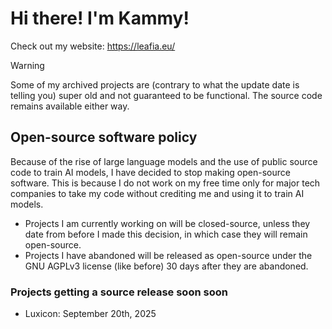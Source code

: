# Hi there! I'm Kammy!

Check out my website: https://leafia.eu/

> [!WARNING]  
> Some of my archived projects are (contrary to what the update date is telling you) super old and not guaranteed to be functional. The source code remains available either way.

## Open-source software policy

Because of the rise of large language models and the use of public source code to train AI models, I have decided to stop making open-source software. This is because I do not work on my free time only for major tech companies to take my code without crediting me and using it to train AI models.

* Projects I am currently working on will be closed-source, unless they date from before I made this decision, in which case they will remain open-source.
* Projects I have abandoned will be released as open-source under the GNU AGPLv3 license (like before) 30 days after they are abandoned.

### Projects getting a source release soon soon

* Luxicon: September 20th, 2025
